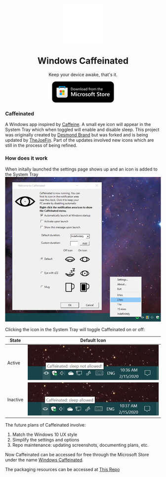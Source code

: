 <p align="center">
  <img width="128" align="center" src="Readme-Images/AppIcon.png">
</p>
<h1 align="center">
  Windows Caffeinated
</h1>
<p align="center">
  Keep your device awake, that's it.
</p>
<p align="center">
  <a href="https://apps.microsoft.com/store/detail/windows-caffeinated/9PBVHHSN78BL?cid=GitHub" target="_blank">
    <img src="Readme-Images/storeBadge.png" width="200" alt="Store link" />
  </a>
</p>

### Caffeinated

A Windows app inspired by [Caffeine][1]. A small eye icon will appear in the System Tray which when toggled will enable and disable sleep. This project was originally created by [Desmond Brand][2] but was forked and is being updated by [TheJoeFin][3]. Part of the updates involved new icons which are still in the process of being refined. 

### How does it work
When initally launched the settings page shows up and an icon is added to the System Tray
![Settings page](https://github.com/TheJoeFin/Caffeinated/blob/master/screenshots/Taskbar-and-Settings.jpg)

Clicking the icon in the System Tray will toggle Caffeinated on or off:

State | Default Icon
--- | ---
Active | ![On State icon](https://github.com/TheJoeFin/Caffeinated/blob/master/screenshots/Active.jpg)
Inactive | ![Off State icon](https://github.com/TheJoeFin/Caffeinated/blob/master/screenshots/Inactive.jpg)



The future plans of Caffeinated involve:
1. Match the Windows 10 UX style
2. Simplify the settings and options
3. Repo maintenance: updating screenshots, documenting plans, etc.

Now Caffeinated can be accessed for free through the Microsoft Store under the name [Windows Caffeinated][4].

The packaging resources can be accessed at [This Repo][5]

[1]: http://lightheadsw.com/caffeine/
[2]: http://desmondbrand.com/caffeinated/
[3]: http://twitter.com/thejoefin
[4]: https://www.microsoft.com/en-us/p/windows-caffeinated/9pbvhhsn78bl?activetab=pivot:overviewtab
[5]: https://github.com/TheJoeFin/Caffeinated_Package
